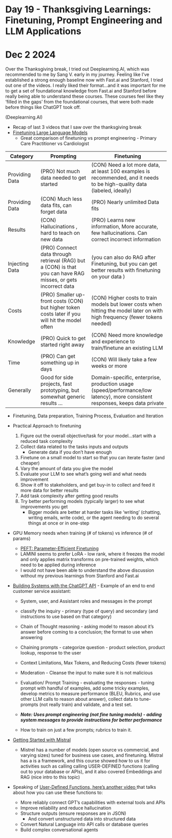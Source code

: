 # Day 19 - Thanksgiving Learnings: Finetuning, Prompt Engineering and LLM Applications 

# Dec 2 2024 

Over the Thanksgiving break, I tried out Deeplearning.AI, which was recommended to me by Sang V. early in my journey. Feeling like I’ve established a strong enough baseline now with Fast.ai and Stanford, I tried out one of the videos. I really liked their format…and it was important for me to get a set of foundational knowledge from Fast.ai and Stanford before really being able to understand these courses. These courses feel like they ‘filled in the gaps’ from the foundational courses, that were both made before things like ChatGPT took off.

(Deeplearning.AI)

* Recap of last 3 videos that I saw over the thanksgiving break
* [Finetuning Large Language Models](https://learn.deeplearning.ai/courses/finetuning-large-language-models/lesson/1/introduction)
    * Great comparison of finetuning vs prompt engineering - Primary Care Practitioner vs Cardiologist

| Category | Prompting | Finetuning |
| ---- | ---- | ---- |
| Providing Data | (PRO) Not much data needed to get started | (CON) Need a lot more data, at least 100 examples is recommended, and it needs to be high-quality data (labeled, ideally) |
| Providing Data | (CON) Much less data fits, can forget data | (PRO) Nearly unlimited Data fits |
| Results  | (CON) Hallucinations , hard to teach on new data |  (PRO) Learns new information, More accurate, few hallucinations. Can correct incorrect information  |
| Injecting Data | (PRO) Connect data through retrieval (RAG) but a (CON) is that you can have RAG misses, or gets incorrect data | (you can also do RAG after Finetuning, but you can get better results with finetuning on your data ) |
| Costs | (PRO) Smaller up-front costs (CON) but higher token costs later if you will hit the model often |  (CON) Higher costs to train models but lower costs when hitting the model later on with high frequency (fewer tokens needed)  |
| Knowledge | (PRO) Quick to get started right away |  (CON) Need more knowledge and experience to train/finetune an existing LLM  |
| Time  | (PRO) Can get something up in days |  (CON) Will likely take a few weeks or more |
| Generally  | Good for side projects, fast prototyping, but somewhat generic results … |  Domain-specific, enterprise, production usage (speed/performance/low latency), more consistent responses, keeps data private |

* Finetuning, Data preparation, Training Process, Evaluation and Iteration

* Practical Approach to finetuning
    1. Figure out the overall objective/task for your model…start with a reduced task complexity
    2. Collect data related to the tasks inputs and outputs
        - Generate data if you don’t have enough
    3. Finetune on a small model to start so that you can iterate faster (and cheaper)
    4. Vary the amount of data you give the model
    5. Evaluate your LLM to see what’s going well and what needs improvement
    6. Show it off to stakeholders, and get buy-in to collect and feed it more data for better results
    7. Add task complexity after getting good results
    8. Try better performing models (typically larger) to see what improvements you get
        - Bigger models are better at harder tasks like ‘writing’ (chatting, writing emails, write code), or the agent needing to do several things at once or in one-step

* GPU Memory needs when training (# of tokens) vs inference (# of params)
    * [PEFT: Parameter-Efficient Finetuning](https://arxiv.org/abs/2303.15647)
    * LAMINI seems to prefer LoRA - low rank, where it freezes the model and only applies matrix transforms on pre-trained weights, which need to be applied during inference
    * I would not have been able to understand the above discussion without my previous learnings from Stanford and Fast.ai

* [Building Systems with the ChatGPT API](https://learn.deeplearning.ai/courses/chatgpt-building-system/lesson/1/introduction) - 
Example of an end to end customer service assistant:
    * System, user, and Assistant roles and messages in the prompt
    * classify the inquiry - primary (type of query) and secondary (and instructions to use based on that category)
    * Chain of Thought reasoning - asking model to reason about it’s answer before coming to a conclusion; the format to use when answering
    * Chaining prompts - categorize question - product selection, product lookup, response to the user
    * Context Limitations, Max Tokens, and Reducing Costs (fewer tokens)
    * Moderation - Cleanse the input to make sure it is not malicious 
    * Evaluation/ Prompt Training - evaluating the responses - tuning prompt with handful of examples, add some tricky examples, develop metrics to measure performance (BLEU, Rubrics, and use other LLM calls to reason about answer), collect data to tune-prompts (not really train) and validate, and a test set.
    * ***Note: Uses prompt engineering (not fine tuning models) - adding system messages to provide instructions for better performance***

    * How to train on just a few prompts; rubrics to train it.

* [Getting Started with Mistral](https://learn.deeplearning.ai/courses/getting-started-with-mistral/lesson/1/introduction)
    * Mistrel has a number of models (open source vs commercial, and varying sizes) tuned for business use cases, and finetuning. Mistral has a is a framework, and this course showed how to us it for activities such as calling calling USER-DEFINED functions (calling out to your database or APIs), and it also covered Embeddings and RAG (nice intro to this topic)

* Speaking of [User-Defined Functions, here’s another video ](https://www.youtube.com/watch?v=p0I-hwZSWMs) that talks about how you can use these functions to:
    * More reliably connect GPT’s capabilities with external tools and APIs
    * Improve reliability and reduce hallucination
    * Structure outputs (ensure responses are in JSON)
        * And convert unstructured data into structured data
    * Convert Natural Language into API calls or database queries
    * Build complex conversational agents
